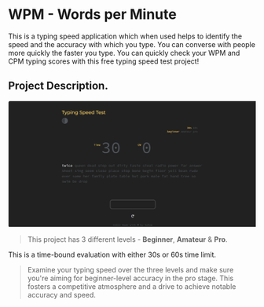 # WPM  - Words per Minute

This is a typing speed application which when used helps to identify the speed and the accuracy with which you type. You can converse with people more quickly the faster you type. You can quickly check your WPM and CPM typing scores with this free typing speed test project!

## Project Description.

![live-project](./assets/live-project.png)

> This project has 3 different levels - **Beginner**, **Amateur** & **Pro**. 

This is a time-bound evaluation with either 30s or 60s time limit.

> Examine your typing speed over the three levels and make sure you're aiming for beginner-level accuracy in the pro stage. This fosters a competitive atmosphere and a drive to achieve notable accuracy and speed.